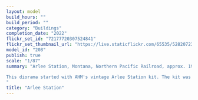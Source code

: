 ```yaml
---
layout: model
build_hours: ""
build_period: ""
category: "Buildings"
completion_date: "2022"
flickr_set_id: "72177720307524841"
flickr_set_thumbnail_url: "https://live.staticflickr.com/65535/52820723368_f93ef5245e_m.jpg"
model_id: "208"
publish: true
scale: "1/87"
summary: "Arlee Station, Montana, Northern Pacific Railroad, approx. 1950s, HO (1/87) scale, [Built 2021-22]

This diorama started with AHM's vintage Arlee Station kit. The kit was an ill-fitting, snap-together item. I had to separate all the window frames and doors to get them to fit properly.  Misalignment of the mould halves was also a major problem. When I finished the station, The model looked bare and uninteresting so I extended the base, added a section of railway track and some Preiser figures.
"
title: "Arlee Station"
---
```



